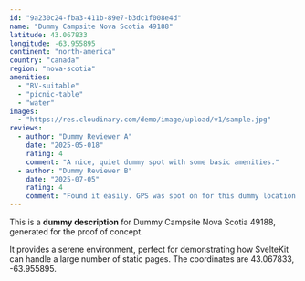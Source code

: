 ```yaml
---
id: "9a230c24-fba3-411b-89e7-b3dc1f008e4d"
name: "Dummy Campsite Nova Scotia 49188"
latitude: 43.067833
longitude: -63.955895
continent: "north-america"
country: "canada"
region: "nova-scotia"
amenities:
  - "RV-suitable"
  - "picnic-table"
  - "water"
images:
  - "https://res.cloudinary.com/demo/image/upload/v1/sample.jpg"
reviews:
  - author: "Dummy Reviewer A"
    date: "2025-05-018"
    rating: 4
    comment: "A nice, quiet dummy spot with some basic amenities."
  - author: "Dummy Reviewer B"
    date: "2025-07-05"
    rating: 4
    comment: "Found it easily. GPS was spot on for this dummy location."
---
```


This is a **dummy description** for Dummy Campsite Nova Scotia 49188, generated for the proof of concept.

It provides a serene environment, perfect for demonstrating how SvelteKit can handle a large number of static pages. The coordinates are 43.067833, -63.955895.
